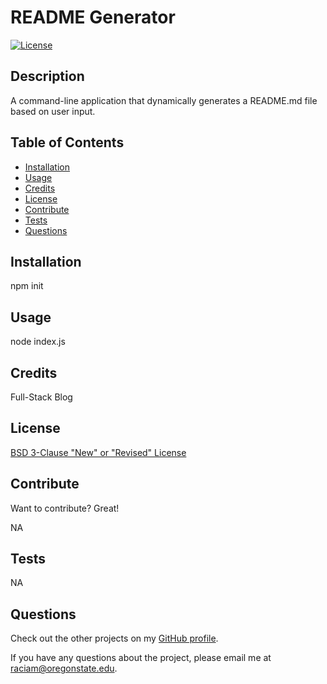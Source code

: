 # README Generator

  [![License](https://img.shields.io/badge/License-BSD_3--Clause-orange.svg)](https://choosealicense.com/licenses/bsd-3-clause/)

  ## Description

  A command-line application that dynamically generates a README.md file based on user input.

  ## Table of Contents
  - [Installation](#installation)
  - [Usage](#usage)
  - [Credits](#credits)
  - [License](#license)
  - [Contribute](#contribute)
  - [Tests](#tests)
  - [Questions](#questions)
  
  ## Installation

  npm init
  
  ## Usage
  
  node index.js
  
  ## Credits
  
  Full-Stack Blog

  ## License

  [BSD 3-Clause "New" or "Revised" License](https://choosealicense.com/licenses/bsd-3-clause/) 

  ## Contribute

  Want to contribute? Great!

  NA
  
  ## Tests

  NA

  ## Questions

  Check out the other projects on my [GitHub profile](https://github.com/pinkhaze).

  If you have any questions about the project, please email me at raciam@oregonstate.edu.
